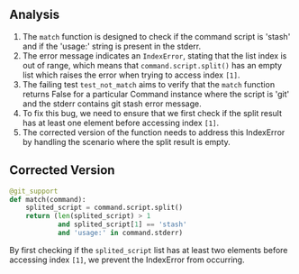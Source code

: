 ## Analysis
1. The `match` function is designed to check if the command script is 'stash' and if the 'usage:' string is present in the stderr. 
2. The error message indicates an `IndexError`, stating that the list index is out of range, which means that `command.script.split()` has an empty list which raises the error when trying to access index `[1]`.
3. The failing test `test_not_match` aims to verify that the `match` function returns False for a particular Command instance where the script is 'git' and the stderr contains git stash error message.
4. To fix this bug, we need to ensure that we first check if the split result has at least one element before accessing index `[1]`.
5. The corrected version of the function needs to address this IndexError by handling the scenario where the split result is empty.

## Corrected Version
```python
@git_support
def match(command):
    splited_script = command.script.split()
    return (len(splited_script) > 1
            and splited_script[1] == 'stash'
            and 'usage:' in command.stderr)
```

By first checking if the `splited_script` list has at least two elements before accessing index `[1]`, we prevent the IndexError from occurring.